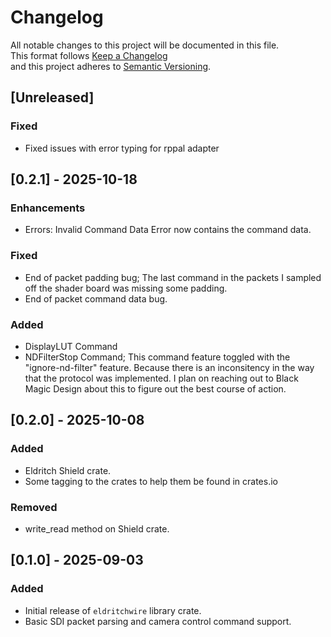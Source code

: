 # Changelog

All notable changes to this project will be documented in this file.  
This format follows [Keep a Changelog](https://keepachangelog.com/en/1.0.0/)  
and this project adheres to [Semantic Versioning](https://semver.org/spec/v2.0.0.html).

## [Unreleased]

### Fixed
- Fixed issues with error typing for rppal adapter

## [0.2.1] - 2025-10-18

### Enhancements
- Errors: Invalid Command Data Error now contains the command data.

### Fixed
- End of packet padding bug; The last command in the packets I sampled off the shader board was missing some padding.
- End of packet command data bug.

### Added
- DisplayLUT Command
- NDFilterStop Command; This command feature toggled with the "ignore-nd-filter" feature.
Because there is an inconsitency in the way that the protocol was implemented.
I plan on reaching out to Black Magic Design about this to figure out the best course of action.

## [0.2.0] - 2025-10-08

### Added
- Eldritch Shield crate.
- Some tagging to the crates to help them be found in crates.io

### Removed
- write_read method on Shield crate.

## [0.1.0] - 2025-09-03

### Added
- Initial release of `eldritchwire` library crate.
- Basic SDI packet parsing and camera control command support.
